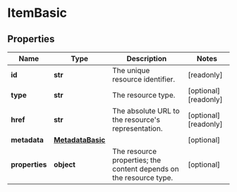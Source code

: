# ItemBasic

## Properties
| Name | Type | Description | Notes |
| ------------ | ------------- | ------------- | ------------- |
| **id** | **str** | The unique resource identifier. | [readonly]  |
| **type** | **str** | The resource type. | [optional] [readonly]  |
| **href** | **str** | The absolute URL to the resource&#39;s representation. | [optional] [readonly]  |
| **metadata** | [**MetadataBasic**](MetadataBasic.md) |  | [optional]  |
| **properties** | **object** | The resource properties; the content depends on the resource type. | [optional]  |



